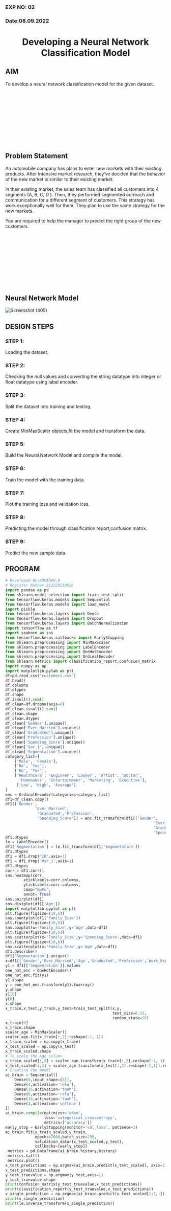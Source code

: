 ### EXP NO: 02

### Date:08.09.2022

# <p align = "center"> Developing a Neural Network Classification Model </p>

 

## AIM

To develop a neural network classification model for the given dataset.

## <br><br><br><br><br><br><br>Problem Statement

An automobile company has plans to enter new markets with their existing products. After intensive market research, they’ve decided that the behavior of the new market is similar to their existing market.

In their existing market, the sales team has classified all customers into 4 segments (A, B, C, D ). Then, they performed segmented outreach and communication for a different segment of customers. This strategy has work exceptionally well for them. They plan to use the same strategy for the new markets.

You are required to help the manager to predict the right group of the new customers.

## <br><br><br><br><br><br><br>Neural Network Model
![Screenshot (405)](https://user-images.githubusercontent.com/75243072/189541041-b78af6a3-b6b0-426b-9130-a8b88c6b167f.png)

## DESIGN STEPS

### STEP 1:

Loading the dataset.

### STEP 2:

Checking the null values and converting the string datatype into integer or float datatype using label encoder.

### STEP 3:

Split the dataset into training and testing.

### STEP 4:

Create MinMaxScaler objects,fit the model and transform the data.

### STEP 5:

Build the Neural Network Model and compile the model.

### STEP 6:

Train the model with the training data.

### STEP 7:

Plot the training loss and validation loss.

### STEP 8:

Predicting the model through classification report,confusion matrix.

### STEP 9:

Predict the new sample data.

## PROGRAM
```python
# Developed By:KUMARAN.B
# Register Number:212220230026
import pandas as pd
from sklearn.model_selection import train_test_split
from tensorflow.keras.models import Sequential
from tensorflow.keras.models import load_model
import pickle
from tensorflow.keras.layers import Dense
from tensorflow.keras.layers import Dropout
from tensorflow.keras.layers import BatchNormalization
import tensorflow as tf
import seaborn as sns
from tensorflow.keras.callbacks import EarlyStopping
from sklearn.preprocessing import MinMaxScaler
from sklearn.preprocessing import LabelEncoder
from sklearn.preprocessing import OneHotEncoder
from sklearn.preprocessing import OrdinalEncoder
from sklearn.metrics import classification_report,confusion_matrix
import numpy as np
import matplotlib.pylab as plt
df=pd.read_csv("customers.csv")
df.head()
df.columns
df.dtypes
df.shape
df.isnull().sum()
df_clean=df.dropna(axis=0)
df_clean.isnull().sum()
df_clean.shape
df_clean.dtypes
df_clean['Gender'].unique()
df_clean['Ever_Married'].unique()
df_clean['Graduated'].unique()
df_clean['Profession'].unique()
df_clean['Spending_Score'].unique()
df_clean['Var_1'].unique()
df_clean['Segmentation'].unique()
category_list=[
    ['Male', 'Female'],
    ['No', 'Yes'],
    ['No', 'Yes'],
    ['Healthcare', 'Engineer', 'Lawyer', 'Artist', 'Doctor',
      'Homemaker', 'Entertainment', 'Marketing', 'Executive'],
     ['Low', 'High', 'Average']
]
enc = OrdinalEncoder(categories=category_list)
df1=df_clean.copy()
df1[['Gender',
             'Ever_Married',
              'Graduated','Profession',
              'Spending_Score']] = enc.fit_transform(df1[['Gender',
                                                                 'Ever_Married',
                                                                 'Graduated','Profession',
                                                                 'Spending_Score']])
df1.dtypes
le = LabelEncoder()
df1['Segmentation'] = le.fit_transform(df1['Segmentation'])
df1.dtypes
df1 = df1.drop('ID',axis=1)
df1 = df1.drop('Var_1',axis=1)
df1.dtypes
corr = df1.corr()
sns.heatmap(corr, 
        xticklabels=corr.columns,
        yticklabels=corr.columns,
        cmap="BuPu",
        annot= True)
sns.pairplot(df1)
sns.distplot(df1['Age'])
import matplotlib.pyplot as plt
plt.figure(figsize=(10,6))
sns.countplot(df1['Family_Size'])
plt.figure(figsize=(10,6))
sns.boxplot(x='Family_Size',y='Age',data=df1)
plt.figure(figsize=(10,6))
sns.scatterplot(x='Family_Size',y='Spending_Score',data=df1)
plt.figure(figsize=(10,6))
sns.scatterplot(x='Family_Size',y='Age',data=df1)
df1.describe()
df1['Segmentation'].unique()
x=df1[['Gender','Ever_Married','Age','Graduated','Profession','Work_Experience','Spending_Score','Family_Size']].values
y1 = df1[['Segmentation']].values
one_hot_enc = OneHotEncoder()
one_hot_enc.fit(y1)
y1.shape
y = one_hot_enc.transform(y1).toarray()
y.shape
y1[0]
y[0]
x.shape
x_train,x_test,y_train,y_test=train_test_split(x,y,
                                               test_size=0.33,
                                               random_state=50)
x_train[0]  
x_train.shape
scaler_age = MinMaxScaler()
scaler_age.fit(x_train[:,2].reshape(-1, 1))
x_train_scaled = np.copy(x_train)
x_test_scaled = np.copy(x_test)
x_train_scaled.shape
# To scale the Age column
x_train_scaled[:,2] = scaler_age.transform(x_train[:,2].reshape(-1, 1)).reshape(-1)
x_test_scaled[:,2] = scaler_age.transform(x_test[:,2].reshape(-1,1)).reshape(-1)
# Creating the model
ai_brain = Sequential([
    Dense(8,input_shape=[8]),
    Dense(4,activation='relu'),
    Dense(16,activation='tanh'),
    Dense(8,activation='relu'),
    Dense(16,activation='tanh'),
    Dense(4,activation='softmax') 
])
ai_brain.compile(optimizer='adam',
                 loss='categorical_crossentropy',
                 metrics=['accuracy'])
early_stop = EarlyStopping(monitor='val_loss', patience=2)                 
ai_brain.fit(x_train_scaled,y_train,
             epochs=2000,batch_size=256,
             validation_data=(x_test_scaled,y_test),
             callbacks=[early_stop]}
 metrics = pd.DataFrame(ai_brain.history.history)
 metrics.tail()
 metrics.plot()
x_test_predictions = np.argmax(ai_brain.predict(x_test_scaled), axis=1)
x_test_predictions.shape
y_test_truevalue = np.argmax(y_test,axis=1)
y_test_truevalue.shape
print(confusion_matrix(y_test_truevalue,x_test_predictions))
print(classification_report(y_test_truevalue,x_test_predictions))
x_single_prediction = np.argmax(ai_brain.predict(x_test_scaled[1:2,:]), axis=1)
print(x_single_prediction)
print(le.inverse_transform(x_single_prediction))
```

## <br><br><br><br><br><br><br><br><br><br><br><br><br><br><br><br><br><br>Dataset Information
![Screenshot (406)](https://user-images.githubusercontent.com/75243072/189541346-77d5341c-acb5-4f70-88d9-6643d55d3bea.png)

## OUTPUT
### Training Loss, Validation Loss Vs Iteration Plot
![Screenshot (408)](https://user-images.githubusercontent.com/75243072/189541738-7db9ce2e-d544-4fd5-86b5-922ab0a4dd3d.png)

### <br><br><br>Classification Report
![Screenshot (403)](https://user-images.githubusercontent.com/75243072/189541786-dc10b960-ab16-4746-83e9-1d0d52060e45.png)

### Confusion Matrix
![Screenshot (409)](https://user-images.githubusercontent.com/75243072/189541820-492551d0-dbf5-4a34-b5e9-aace184e6e02.png)

### New Sample Data Prediction
![Screenshot (404)](https://user-images.githubusercontent.com/75243072/189541858-2f4b8d74-de7e-46da-8094-1eb376d9e32d.png)



## RESULT
Thus,a neural network classification model for the given dataset is developed.
